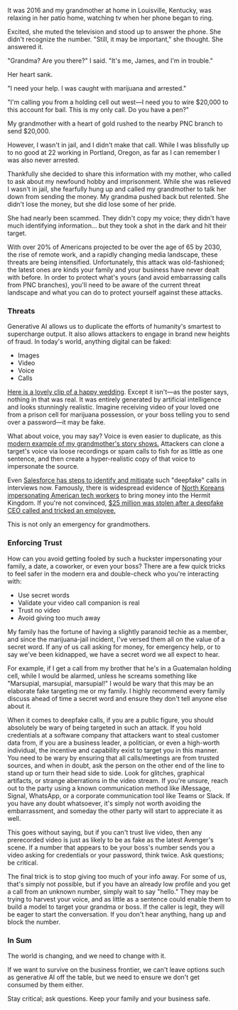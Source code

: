 It was 2016 and my grandmother at home in Louisville, Kentucky, was relaxing in her patio home, watching tv when her phone began to ring.

Excited, she muted the television and stood up to answer the phone. She didn't recognize the number. "Still, it may be important," she thought. She answered it.

"Grandma? Are you there?" I said. "It's me, James, and I'm in trouble."

Her heart sank.

"I need your help. I was caught with marijuana and arrested."

"I'm calling you from a holding cell out west—I need you to wire $20,000 to this account for bail. This is my only call. Do you have a pen?"

My grandmother with a heart of gold rushed to the nearby PNC branch to send $20,000.

However, I wasn't in jail, and I didn't make that call. While I was blissfully up to no good at 22 working in Portland, Oregon, as far as I can remember I was also never arrested. 

Thankfully she decided to share this information with my mother, who called to ask about my newfound hobby and imprisonment. While she was relieved I wasn't in jail, she fearfully hung up and called my grandmother to talk her down from sending the money. My grandma pushed back but relented. She didn't lose the money, but she did lose some of her pride.

She had nearly been scammed. They didn't copy my voice; they didn't have much identifying information... but they took a shot in the dark and hit their target.

With over 20% of Americans projected to be over the age of 65 by 2030, the rise of remote work, and a rapidly changing media landscape, these threats are being intensified. Unfortunately, this attack was old-fashioned; the latest ones are kinds your family and your business have never dealt with before. In order to protect what's yours (and avoid embarrassing calls from PNC branches), you'll need to be aware of the current threat landscape and what you can do to protect yourself against these attacks.

### Threats

Generative AI allows us to duplicate the efforts of humanity's smartest to supercharge output. It also allows attackers to engage in brand new heights of fraud. In today's world, anything digital can be faked:

* Images
* Video
* Voice
* Calls

[Here is a lovely clip of a happy wedding](https://x.com/caleb_friesen2/status/1945470112133206505). Except it isn't—as the poster says, nothing in that was real. It was entirely generated by artificial intelligence and looks stunningly realistic. Imagine receiving video of your loved one from a prison cell for marijuana possession, or your boss telling you to send over a password—it may be fake.

What about voice, you may say? Voice is even easier to duplicate, as this [modern example of my grandmother's story shows.](https://www.youtube.com/watch?v=As4nS5aOVnw) Attackers can clone a target's voice via loose recordings or spam calls to fish for as little as one sentence, and then create a hyper-realistic copy of that voice to impersonate the source.

Even [Salesforce has steps to identify and mitigate](https://indeedinc.my.site.com/employerSupport1/s/article/How-to-spot-a-deepfake-during-a-video-interview?language=en_US) such "deepfake" calls in interviews now. Famously, there is widespread evidence of [North Koreans impersonating American tech workers](https://www.politico.com/news/2025/05/12/north-korea-remote-workers-us-tech-companies-00340208) to bring money into the Hermit Kingdom. If you're not convinced, [$25 million was stolen after a deepfake CEO called and tricked an employee.](https://www.cnn.com/2024/02/04/asia/deepfake-cfo-scam-hong-kong-intl-hnk)

This is not only an emergency for grandmothers.
    
### Enforcing Trust

How can you avoid getting fooled by such a huckster impersonating your family, a date, a coworker, or even your boss? There are a few quick tricks to feel safer in the modern era and double-check who you're interacting with:

* Use secret words
* Validate your video call companion is real
* Trust no video
* Avoid giving too much away

My family has the fortune of having a slightly paranoid techie as a member, and since the marijuana-jail incident, I've versed them all on the value of a secret word. If any of us call asking for money, for emergency help, or to say we've been kidnapped, we have a secret word we all expect to hear.

For example, if I get a call from my brother that he's in a Guatemalan holding cell, while I would be alarmed, unless he screams something like "Marsupial, marsupial, marsupial!" I would be wary that this may be an elaborate fake targeting me or my family. I highly recommend every family discuss ahead of time a secret word and ensure they don't tell anyone else about it.

When it comes to deepfake calls, if you are a public figure, you should absolutely be wary of being targeted in such an attack. If you hold credentials at a software company that attackers want to steal customer data from, if you are a business leader, a politician, or even a high-worth individual, the incentive and capability exist to target you in this manner. You need to be wary by ensuring that all calls/meetings are from trusted sources, and when in doubt, ask the person on the other end of the line to stand up or turn their head side to side. Look for glitches, graphical artifacts, or strange aberrations in the video stream. If you're unsure, reach out to the party using a known communication method like iMessage, Signal, WhatsApp, or a corporate communication tool like Teams or Slack. If you have any doubt whatsoever, it's simply not worth avoiding the embarrassment, and someday the other party will start to appreciate it as well.

This goes without saying, but if you can't trust live video, then any prerecorded video is just as likely to be as fake as the latest Avenger's scene. If a number that appears to be your boss's number sends you a video asking for credentials or your password, think twice. Ask questions; be critical.

The final trick is to stop giving too much of your info away. For some of us, that's simply not possible, but if you have an already low profile and you get a call from an unknown number, simply wait to say "hello." They may be trying to harvest your voice, and as little as a sentence could enable them to build a model to target your grandma or boss. If the caller is legit, they will be eager to start the conversation. If you don't hear anything, hang up and block the number.

### In Sum

The world is changing, and we need to change with it.

If we want to survive on the business frontier, we can't leave options such as generative AI off the table, but we need to ensure we don't get consumed by them either.

Stay critical; ask questions. Keep your family and your business safe.
